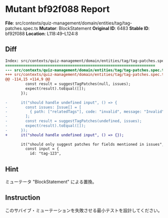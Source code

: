 # Mutant bf92f088 Report

**File**: src/contexts/quiz-management/domain/entities/tag/tag-patches.spec.ts
**Mutator**: BlockStatement
**Original ID**: 6483
**Stable ID**: bf92f088
**Location**: L118:49–L124:8

## Diff

```diff
Index: src/contexts/quiz-management/domain/entities/tag/tag-patches.spec.ts
===================================================================
--- src/contexts/quiz-management/domain/entities/tag/tag-patches.spec.ts	original
+++ src/contexts/quiz-management/domain/entities/tag/tag-patches.spec.ts	mutated #6483
@@ -114,15 +114,9 @@
         const result = suggestTagPatches(null, issues);
         expect(result).toEqual([]);
       });
 
-      it("should handle undefined input", () => {
-        const issues: Issue[] = [
-          { path: ["relatedTags"], code: "invalid", message: "Invalid" },
-        ];
-        const result = suggestTagPatches(undefined, issues);
-        expect(result).toEqual([]);
-      });
+      it("should handle undefined input", () => {});
 
       it("should only suggest patches for fields mentioned in issues", () => {
         const input = {
           id: "tag-123",
```

## Hint

ミューテータ "BlockStatement" による置換。

## Instruction

このサバイブ・ミューテーションを失敗させる最小テストを設計してください。
